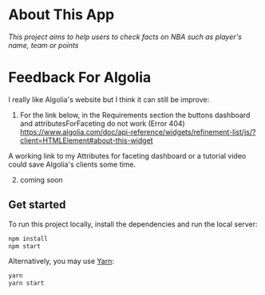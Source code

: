 # About This App

_This project aims to help users to check facts on NBA such as player's name, team or points_

# Feedback For Algolia

I really like Algolia's website but I think it can still be improve:

1. For the link below, in the Requirements section the buttons dashboard and attributesForFaceting do not work (Error 404)
https://www.algolia.com/doc/api-reference/widgets/refinement-list/js/?client=HTMLElement#about-this-widget

A working link to my Attributes for faceting dashboard or a tutorial video could save Algolia's clients some time. 

2. coming soon

## Get started

To run this project locally, install the dependencies and run the local server:

```sh
npm install
npm start
```

Alternatively, you may use [Yarn](https://http://yarnpkg.com/):

```sh
yarn
yarn start
```

